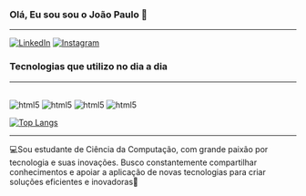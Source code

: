 ### Olá, Eu sou sou o João Paulo 👋
***

[![LinkedIn](https://img.shields.io/badge/LinkedIn-0077B5?style=for-the-badge&logo=linkedin&logoColor=white)](https://www.linkedin.com/in/jo%C3%A3o-paulo-7553a3318/)
[![Instagram](https://img.shields.io/badge/Instagram-E4405F?style=for-the-badge&logo=instagram&logoColor=white)](https://www.instagram.com/jp_asilv/)

### Tecnologias que utilizo no dia a dia
***

<div style="display: inline_block"><br/>
    <img img-align: alt="html5" src="https://img.shields.io/badge/Java-ED8B00?style=for-the-badge&logo=openjdk&logoColor=white"/>
    <img alt="html5" src="https://img.shields.io/badge/React-20232A?style=for-the-badge&logo=react&logoColor=61DAFB"/>
    <img alt="html5" src="https://img.shields.io/badge/Spring-6DB33F?style=for-the-badge&logo=spring&logoColor=white"/>
    <img alt="html5" src="https://img.shields.io/badge/JavaScript-F7DF1E?style=for-the-badge&logo=javascript&logoColor=black"/>
</div>


[![Top Langs](https://github-readme-stats.vercel.app/api/top-langs/?username=JotaAssis&layout=pie)](https://github.com/anuraghazra/github-readme-stats)
***
💻Sou estudante de Ciência da Computação, com grande paixão por tecnologia e suas inovações. Busco constantemente compartilhar conhecimentos e apoiar a aplicação de novas tecnologias para criar soluções eficientes e inovadoras👋
